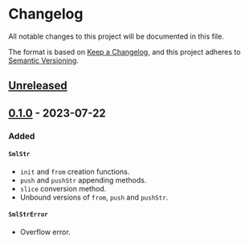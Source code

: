 # Changelog

All notable changes to this project will be documented in this file.

The format is based on [Keep a Changelog](https://keepachangelog.com/en/1.0.0/),
and this project adheres to [Semantic Versioning](https://semver.org/spec/v2.0.0.html).

## [Unreleased]

## [0.1.0] - 2023-07-22

### Added

#### `SmlStr`

- `init` and `from` creation functions.
- `push` and `pushStr` appending methods.
- `slice` conversion method.
- Unbound versions of `from`, `push` and `pushStr`.

#### `SmlStrError`

- Overflow error.

[Unreleased]: https://github.com/sonro/smlstr/compare/v0.1.0...HEAD
[0.1.0]: https://github.com/sonro/smlstr/releases/tag/v0.4.1
